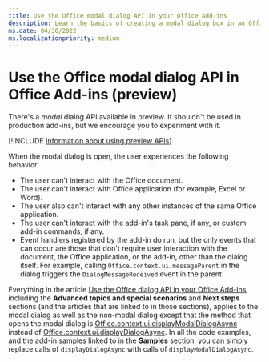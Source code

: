 ```yaml
---
title: Use the Office modal dialog API in your Office Add-ins
description: Learn the basics of creating a modal dialog box in an Office Add-in.
ms.date: 04/30/2022
ms.localizationpriority: medium
---
```


# Use the Office modal dialog API in Office Add-ins (preview)

There's a *modal* dialog API available in preview. It shouldn't be used in production add-ins, but we encourage you to experiment with it. 

[!INCLUDE [Information about using preview APIs](../includes/using-preview-apis-host.md)]

When the modal dialog is open, the user experiences the following behavior.

- The user can't interact with the Office document.
- The user can't interact with Office application (for example, Excel or Word).
- The user also can't interact with any other instances of the same Office application.
- The user can't interact with the add-in's task pane, if any, or custom add-in commands, if any. 
- Event handlers registered by the add-in do run, but the only events that can occur are those that don't require user interaction with the document, the Office application, or the add-in, other than the dialog itself. For example, calling `Office.context.ui.messageParent` in the dialog triggers the `DialogMessageReceived` event in the parent. 

Everything in the article [Use the Office dialog API in your Office Add-ins](dialog-api-in-office-add-ins.md), including the **Advanced topics and special scenarios** and **Next steps** sections (and the articles that are linked to in those sections), applies to the modal dialog as well as the non-modal dialog except that the method that opens the modal dialog is [Office.context.ui.displayModalDialogAsync](/javascript/api/office/office.ui#office-office-ui-displaymodaldialogasync-member(1)) instead of [Office.context.ui.displayDialogAsync](/javascript/api/office/office.ui#office-office-ui-displaydialogasync-member(1)). In all the code examples, and the add-in samples linked to in the **Samples** section, you can simply replace calls of `displayDialogAsync` with calls of `displayModalDialogAsync`. 